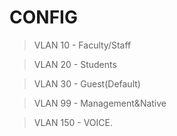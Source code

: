 #  CONFIG 
>VLAN 10 - Faculty/Staff

>VLAN 20 - Students

>VLAN 30 - Guest(Default)

>VLAN 99 - Management&Native

>VLAN 150 - VOICE.


